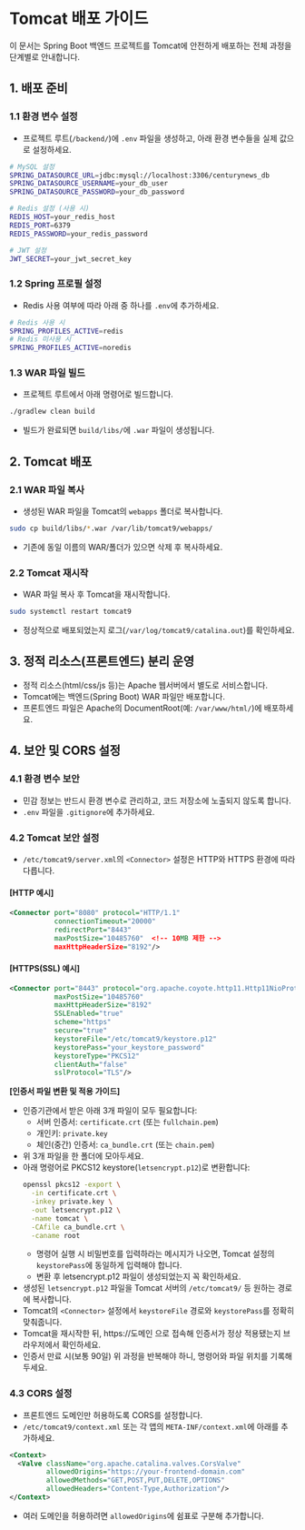 # Tomcat 배포 가이드

이 문서는 Spring Boot 백엔드 프로젝트를 Tomcat에 안전하게 배포하는 전체 과정을 단계별로 안내합니다.

## 1. 배포 준비

### 1.1 환경 변수 설정
- 프로젝트 루트(`/backend/`)에 `.env` 파일을 생성하고, 아래 환경 변수들을 실제 값으로 설정하세요.

```bash
# MySQL 설정
SPRING_DATASOURCE_URL=jdbc:mysql://localhost:3306/centurynews_db
SPRING_DATASOURCE_USERNAME=your_db_user
SPRING_DATASOURCE_PASSWORD=your_db_password

# Redis 설정 (사용 시)
REDIS_HOST=your_redis_host
REDIS_PORT=6379
REDIS_PASSWORD=your_redis_password

# JWT 설정
JWT_SECRET=your_jwt_secret_key
```

### 1.2 Spring 프로필 설정
- Redis 사용 여부에 따라 아래 중 하나를 `.env`에 추가하세요.
```bash
# Redis 사용 시
SPRING_PROFILES_ACTIVE=redis
# Redis 미사용 시
SPRING_PROFILES_ACTIVE=noredis
```

### 1.3 WAR 파일 빌드
- 프로젝트 루트에서 아래 명령어로 빌드합니다.
```bash
./gradlew clean build
```
- 빌드가 완료되면 `build/libs/`에 `.war` 파일이 생성됩니다.

## 2. Tomcat 배포

### 2.1 WAR 파일 복사
- 생성된 WAR 파일을 Tomcat의 `webapps` 폴더로 복사합니다.
```bash
sudo cp build/libs/*.war /var/lib/tomcat9/webapps/
```
- 기존에 동일 이름의 WAR/폴더가 있으면 삭제 후 복사하세요.

### 2.2 Tomcat 재시작
- WAR 파일 복사 후 Tomcat을 재시작합니다.
```bash
sudo systemctl restart tomcat9
```
- 정상적으로 배포되었는지 로그(`/var/log/tomcat9/catalina.out`)를 확인하세요.

## 3. 정적 리소스(프론트엔드) 분리 운영

- 정적 리소스(html/css/js 등)는 Apache 웹서버에서 별도로 서비스합니다.
- Tomcat에는 백엔드(Spring Boot) WAR 파일만 배포합니다.
- 프론트엔드 파일은 Apache의 DocumentRoot(예: `/var/www/html/`)에 배포하세요.

## 4. 보안 및 CORS 설정

### 4.1 환경 변수 보안
- 민감 정보는 반드시 환경 변수로 관리하고, 코드 저장소에 노출되지 않도록 합니다.
- `.env` 파일을 `.gitignore`에 추가하세요.

### 4.2 Tomcat 보안 설정
- `/etc/tomcat9/server.xml`의 `<Connector>` 설정은 HTTP와 HTTPS 환경에 따라 다릅니다.

#### [HTTP 예시]
```xml
<Connector port="8080" protocol="HTTP/1.1"
           connectionTimeout="20000"
           redirectPort="8443"
           maxPostSize="10485760"  <!-- 10MB 제한 -->
           maxHttpHeaderSize="8192"/>
```

#### [HTTPS(SSL) 예시]
```xml
<Connector port="8443" protocol="org.apache.coyote.http11.Http11NioProtocol"
           maxPostSize="10485760"
           maxHttpHeaderSize="8192"
           SSLEnabled="true"
           scheme="https"
           secure="true"
           keystoreFile="/etc/tomcat9/keystore.p12"
           keystorePass="your_keystore_password"
           keystoreType="PKCS12"
           clientAuth="false"
           sslProtocol="TLS"/>
```

**[인증서 파일 변환 및 적용 가이드]**
- 인증기관에서 받은 아래 3개 파일이 모두 필요합니다:
  - 서버 인증서: `certificate.crt` (또는 `fullchain.pem`)
  - 개인키: `private.key`
  - 체인(중간) 인증서: `ca_bundle.crt` (또는 `chain.pem`)
- 위 3개 파일을 한 폴더에 모아두세요.
- 아래 명령어로 PKCS12 keystore(`letsencrypt.p12`)로 변환합니다:
  ```bash
  openssl pkcs12 -export \
    -in certificate.crt \
    -inkey private.key \
    -out letsencrypt.p12 \
    -name tomcat \
    -CAfile ca_bundle.crt \
    -caname root
  ```
  - 명령어 실행 시 비밀번호를 입력하라는 메시지가 나오면, Tomcat 설정의 `keystorePass`에 동일하게 입력해야 합니다.
  - 변환 후 letsencrypt.p12 파일이 생성되었는지 꼭 확인하세요.
- 생성된 `letsencrypt.p12` 파일을 Tomcat 서버의 `/etc/tomcat9/` 등 원하는 경로에 복사합니다.
- Tomcat의 `<Connector>` 설정에서 `keystoreFile` 경로와 `keystorePass`를 정확히 맞춰줍니다.
- Tomcat을 재시작한 뒤, https://도메인 으로 접속해 인증서가 정상 적용됐는지 브라우저에서 확인하세요.
- 인증서 만료 시(보통 90일) 위 과정을 반복해야 하니, 명령어와 파일 위치를 기록해두세요.

### 4.3 CORS 설정
- 프론트엔드 도메인만 허용하도록 CORS를 설정합니다.
- `/etc/tomcat9/context.xml` 또는 각 앱의 `META-INF/context.xml`에 아래를 추가하세요.
```xml
<Context>
  <Valve className="org.apache.catalina.valves.CorsValve"
         allowedOrigins="https://your-frontend-domain.com"
         allowedMethods="GET,POST,PUT,DELETE,OPTIONS"
         allowedHeaders="Content-Type,Authorization"/>
</Context>
```
- 여러 도메인을 허용하려면 `allowedOrigins`에 쉼표로 구분해 추가합니다.
